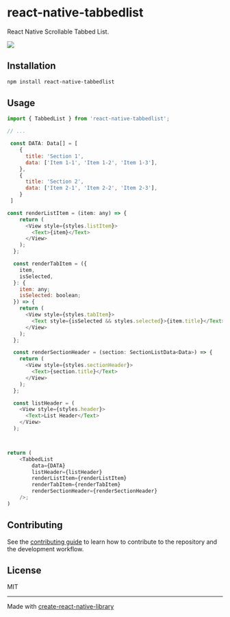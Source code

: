 # react-native-tabbedlist

React Native Scrollable Tabbed List.

![](https://github.com/user-attachments/assets/8d36aee1-96d2-4ec7-af42-a8723555aba1)




## Installation

```sh
npm install react-native-tabbedlist
```

## Usage

```js
import { TabbedList } from 'react-native-tabbedlist';

// ...

 const DATA: Data[] = [
    {
      title: 'Section 1',
      data: ['Item 1-1', 'Item 1-2', 'Item 1-3'],
    },
    {
      title: 'Section 2',
      data: ['Item 2-1', 'Item 2-2', 'Item 2-3'],
    }
 ]

const renderListItem = (item: any) => {
    return (
      <View style={styles.listItem}>
        <Text>{item}</Text>
      </View>
    );
  };

  const renderTabItem = ({
    item,
    isSelected,
  }: {
    item: any;
    isSelected: boolean;
  }) => {
    return (
      <View style={styles.tabItem}>
        <Text style={isSelected && styles.selected}>{item.title}</Text>
      </View>
    );
  };

  const renderSectionHeader = (section: SectionListData<Data>) => {
    return (
      <View style={styles.sectionHeader}>
        <Text>{section.title}</Text>
      </View>
    );
  };

  const listHeader = (
    <View style={styles.header}>
      <Text>List Header</Text>
    </View>
  );



return (
    <TabbedList
        data={DATA}
        listHeader={listHeader}
        renderListItem={renderListItem}
        renderTabItem={renderTabItem}
        renderSectionHeader={renderSectionHeader}
    />;
)
```

## Contributing

See the [contributing guide](CONTRIBUTING.md) to learn how to contribute to the repository and the development workflow.

## License

MIT

---

Made with [create-react-native-library](https://github.com/callstack/react-native-builder-bob)

